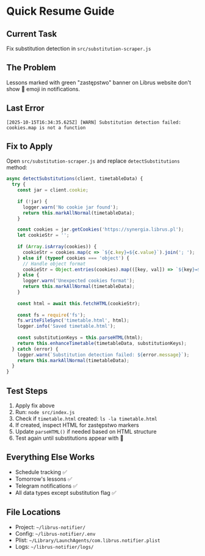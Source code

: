 # Quick Resume Guide

## Current Task
Fix substitution detection in `src/substitution-scraper.js`

## The Problem
Lessons marked with green "zastępstwo" banner on Librus website don't show 🔄 emoji in notifications.

## Last Error
```
[2025-10-15T16:34:35.625Z] [WARN] Substitution detection failed: cookies.map is not a function
```

## Fix to Apply

Open `src/substitution-scraper.js` and replace `detectSubstitutions` method:

```javascript
async detectSubstitutions(client, timetableData) {
  try {
    const jar = client.cookie;
    
    if (!jar) {
      logger.warn('No cookie jar found');
      return this.markAllNormal(timetableData);
    }

    const cookies = jar.getCookies('https://synergia.librus.pl');
    let cookieStr = '';
    
    if (Array.isArray(cookies)) {
      cookieStr = cookies.map(c => `${c.key}=${c.value}`).join('; ');
    } else if (typeof cookies === 'object') {
      // Handle object format
      cookieStr = Object.entries(cookies).map(([key, val]) => `${key}=${val}`).join('; ');
    } else {
      logger.warn('Unexpected cookies format');
      return this.markAllNormal(timetableData);
    }
    
    const html = await this.fetchHTML(cookieStr);
    
    const fs = require('fs');
    fs.writeFileSync('timetable.html', html);
    logger.info('Saved timetable.html');
    
    const substitutionKeys = this.parseHTML(html);
    return this.enhanceTimetable(timetableData, substitutionKeys);
  } catch (error) {
    logger.warn(`Substitution detection failed: ${error.message}`);
    return this.markAllNormal(timetableData);
  }
}
```

## Test Steps

1. Apply fix above
2. Run: `node src/index.js`
3. Check if `timetable.html` created: `ls -la timetable.html`
4. If created, inspect HTML for zastępstwo markers
5. Update `parseHTML()` if needed based on HTML structure
6. Test again until substitutions appear with 🔄

## Everything Else Works
- Schedule tracking ✅
- Tomorrow's lessons ✅
- Telegram notifications ✅
- All data types except substitution flag ✅

## File Locations
- Project: `~/librus-notifier/`
- Config: `~/librus-notifier/.env`
- Plist: `~/Library/LaunchAgents/com.librus.notifier.plist`
- Logs: `~/librus-notifier/logs/`
